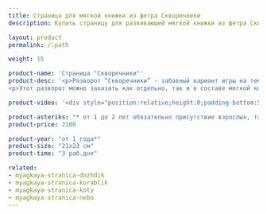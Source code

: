 ```yaml
---
title: Страница для мягкой книжки из фетра Скворечники
description: Купить страницу для развивающей мягкой книжки из фетра Скворечники в магазине KiddyTrick

layout: product
permalink: /:path

weight: 15

product-name: 'Страница "Скворечники"'
product-desc: '<p>Разворот “Скворечники” - забавный вариант игры на тему соответствия размеров. В каком домике сможет жить большая длинная птица, а в каком крошка киви? Малышу предстоит расселить пернатых по скворечникам и решить, кто из птичек разделит домик с товарищем, ведь мест для жилья всего пять, а желающих заселиться целых семь. Все скворечники закрываются на кнопку. Птички фиксируются в домиках на магнитах. В кустах спрятался добрый котик.</p>
<p>Этот разворот можно заказать как отдельно, так и в составе мягкой книжки.</p>'

product-video: '<div style="position:relative;height:0;padding-bottom:56.25%"><iframe src="https://www.youtube.com/embed/ffBzSQcpL1Q?ecver=2" width="640" height="360" frameborder="0" style="position:absolute;width:100%;height:100%;left:0" allowfullscreen></iframe></div>'

product-asteriks: "* от 1 до 2 лет обязательно присутствие взрослых, так как на страничке присутствуют  мелкие детали, которые очень старательные детки могут проглотить."
product-price: 2100

product-year: "от 1 года*"
product-size: "21х23 см"
product-time: "3 раб.дня"

related:
- myagkaya-stranica-dozhdik
- myagkaya-stranica-korablik
- myagkaya-stranica-koty
- myagkaya-stranica-nebo
---
```

	